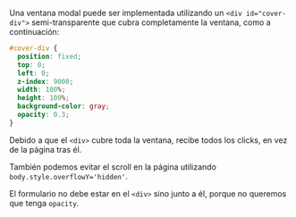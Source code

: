 Una ventana modal puede ser implementada utilizando un `<div id="cover-div">` semi-transparente que cubra completamente la ventana, como a continuación:

```css
#cover-div {
  position: fixed;
  top: 0;
  left: 0;
  z-index: 9000;
  width: 100%;
  height: 100%;
  background-color: gray;
  opacity: 0.3;
}
```

Debido a que el `<div>` cubre toda la ventana, recibe todos los clicks, en vez de la página tras él.

También podemos evitar el scroll en la página utilizando `body.style.overflowY='hidden'`.

El formulario no debe estar en el `<div>` sino junto a él, porque no queremos que tenga `opacity`.
